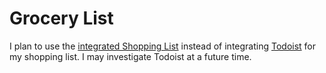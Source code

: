 # Grocery List

I plan to use the [integrated Shopping List](https://www.home-assistant.io/integrations/shopping_list/) instead of integrating [Todoist](https://todoist.com/?lang=en) for my shopping list. I may investigate Todoist at a future time.
